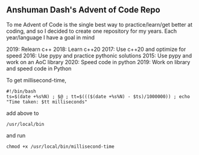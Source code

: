 ## Anshuman Dash's Advent of Code Repo
To me Advent of Code is the single best way to practice/learn/get better at coding, and so I decided to create one repository for my years.
Each year/language I have a goal in mind

2019: Relearn c++
2018: Learn c++20
2017: Use c++20 and optimize for speed
2016: Use pypy and practice pythonic solutions
2015: Use pypy and work on an AoC library
2020: Speed code in python
2019: Work on library and speed code in Python

To get millisecond-time,

```
#!/bin/bash
ts=$(date +%s%N) ; $@ ; tt=$((($(date +%s%N) - $ts)/1000000)) ; echo "Time taken: $tt milliseconds"
```

add above to 
```
/usr/local/bin
```
and run
```
chmod +x /usr/local/bin/millisecond-time
```